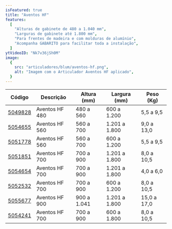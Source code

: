 ```yaml
---
isFeatured: true
title: "Aventos HF"
features:
  [
    "Alturas de gabinete de 480 a 1.040 mm",
    "Larguras de gabinete até 1.800 mm",
    "Para frentes de madeira e com molduras de alumínio",
    "Acompanha GABARITO para facilitar toda a instalação",
  ]
ytVideoID: "Nk7v36jSh0M"
image:
  {
    src: "articuladores/blum/aventos-hf.png",
    alt: "Imagem com o Articulador Aventos HF aplicado",
  }
---
```


<table>
    <thead>
      <tr>
        <th>Código</th>
        <th>Descrição</th>
        <th>Altura (mm)</th>
        <th>Largura (mm)</th>
        <th>Peso (Kg)</th>
      </tr>
    </thead>
    <tbody>
      <tr>
        <td><a title="Abrir produto no e-commerce Leo" href="https://www.leomadeiras.com.br/product/prod-3-Articulador_Aventos_HF_480_a_560mm_x_600_a_1200mm_Par_Blum?region_id=100100" target="_blank">5049828</a></td>
        <td>Aventos HF 480</td>
        <td>480 a 560</td>
        <td>600 a 1.200</td>
        <td>5,5 a 9,5</td>
      </tr>
      <tr>
        <td><a title="Abrir produto no e-commerce Leo" href="https://www.leomadeiras.com.br/product/prod-3-Articulador_Aventos_HF_560_a_700mm_x_1201_a_1800mm_Par_Blum" target="_blank">5054655</a></td>
        <td>Aventos HF 560</td>
        <td>560 a 700</td>
        <td>1.201 a 1.800</td>
        <td>9,0 a 13,0</td>
      </tr>
      <tr>
        <td><a title="Abrir produto no e-commerce Leo" href="https://www.leomadeiras.com.br/product/prod-3-Articulador_Aventos_HF_560_a_700mm_x_600_a_1200mm_Par_Blum" target="_blank">5051778</a></td>
        <td>Aventos HF 560</td>
        <td>560 a 700</td>
        <td>600 a 1.200</td>
        <td>5,5 a 9,5</td>
      </tr>
      <tr>
        <td><a title="Abrir produto no e-commerce Leo" href="https://www.leomadeiras.com.br/product/prod-3-Articulador_Aventos_HF_700_a_900mm_x_1200_a_1800mm_Par_Blum" target="_blank">5051851</a></td>
        <td>Aventos HF 700</td>
        <td>700 a 900</td>
        <td>1.201 a 1.800</td>
        <td>8,0 a 10,5</td>
      </tr>
      <tr>
        <td><a title="Abrir produto no e-commerce Leo" href="https://www.leomadeiras.com.br/product/prod-3-Articulador_Aventos_HF_700_a_900mm_x_1201_a_1800mm_Par_Blum" target="_blank">5054654</a></td>
        <td>Aventos HF 700</td>
        <td>700 a 900</td>
        <td>1.201 a 1.800</td>
        <td>4,0 a 6,0</td>
      </tr>
      <tr>
        <td><a title="Abrir produto no e-commerce Leo" href="https://www.leomadeiras.com.br/product/prod-3-Articulador_Aventos_HF_700_a_900mm_x_600_a_1200mm_Par_Blum" target="_blank">5052532</a></td>
        <td>Aventos HF 700</td>
        <td>700 a 900</td>
        <td>600 a 1.200</td>
        <td>8,0 a 10,5</td>
      </tr>
      <tr>
        <td><a title="Abrir produto no e-commerce Leo" href="https://www.leomadeiras.com.br/product/prod-3-Articulador_Aventos_HF_900_a_1041mm_x_1201_a_1800mm_Par_Blum" target="_blank">5055677</a></td>
        <td>Aventos HF 900</td>
        <td>900 a 1.041</td>
        <td>1.201 a 1.800</td>
        <td>15,0 a 17,0</td>
      </tr>
      <tr>
        <td><a title="Abrir produto no e-commerce Leo" href="https://www.leomadeiras.com.br/product/prod-3-Articulador_Aventos_HF_700_a_900mm_x_600_a_1800mm__Par_Blum" target="_blank">5054241</a></td>
        <td>Aventos HF 700</td>
        <td>700 a 900</td>
        <td>600 a 1.800</td>
        <td>8,0 a 10,5</td>
      </tr>
    </tbody>
  </table>
